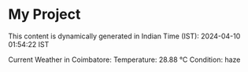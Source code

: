 # My Project

This content is dynamically generated in Indian Time (IST): 2024-04-10 01:54:22 IST


Current Weather in Coimbatore:
Temperature: 28.88 °C
Condition: haze
